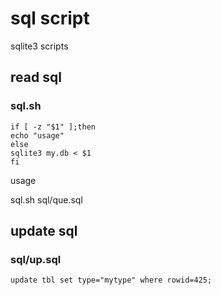 # sql script

sqlite3 scripts

## read sql
### sql.sh
```
if [ -z "$1" ];then
echo "usage"
else
sqlite3 my.db < $1
fi
```

usage

sql.sh sql/que.sql


## update sql
### sql/up.sql
```
update tbl set type="mytype" where rowid=425;
```
